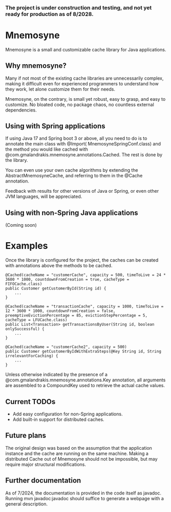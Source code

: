 ### The project is under construction and testing, and not yet ready for production as of 8/2028.

# Mnemosyne
Mnemosyne is a small and customizable cache library for Java applications.

## Why mnemosyne?
Many if not most of the existing cache libraries are unnecessarily complex, making it difficult even for experienced programmers
to understand how they work, let alone customize them for their needs.

Mnemosyne, on the contrary, is small yet robust, easy to grasp, and easy to customize. No bloated code, no package chaos, no 
countless external dependencies.

## Using with Spring applications

If using Java 17 and Spring boot 3 or above, all you need to do is to annotate the main class with @Import(
MnemosyneSpringConf.class)
and the method you would like cached with @com.gmalandrakis.mnemosyne.annotations.Cached. The rest is done by the
library.

You can even use your own cache algorithms by extending the AbstractMnemosyneCache, and referring to them in the @Cache
annotation.

Feedback with results for other versions of Java or Spring, or even other JVM languages, will be appreciated.

## Using with non-Spring Java applications

(Coming soon)

# Examples
Once the library is configured for the project, the caches can be created with annotations above
the methods to be cached.

    @Cached(cacheName = "customerCache", capacity = 500, timeToLive = 24 * 3600 * 1000, countdownFromCreation = true, cacheType = FIFOCache.class)
    public Customer getCustomerById(String id) {
        ...
    }

    @Cached(cacheName = "transactionCache", capacity = 1000, timeToLive = 12 * 3600 * 1000, countdownFromCreation = false, preemptiveEvictionPercentage = 85, evictionStepPercentage = 5,  cacheType = LFUCache.class)
    public List<Transaction> getTransactionsByUser(String id, boolean onlySuccessful) {
        ...
    }

    @Cached(cacheName = "customerCache2", capacity = 500)
    public Customer getCustomerByIdWithExtraSteps(@Key String id, String irrelevantForCaching) {
        ...
    }

Unless otherwise indicated by the presence of a @com.gmalandrakis.mnemosyne.annotations.Key annotation, all arguments are assembled to a CompoundKey used to retrieve the actual cache values.



## Current TODOs 
* Add easy configuration for non-Spring applications.
* Add built-in support for distributed caches.

## Future plans
The original design was based on the assumption that the application instance and the cache are running on the same machine.
Making a distributed Cache out of Mnemosyne should not be impossible, but may require major structural modifications. 

## Further documentation
As of 7/2024, the documentation is provided in the code itself as javadoc.
Running mvn javadoc:javadoc should suffice to generate a webpage with a general description.